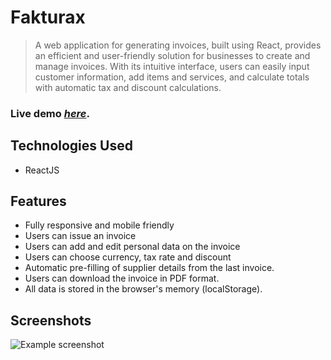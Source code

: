 # Fakturax
> A web application for generating invoices, built using React, provides an efficient and user-friendly solution for businesses to create and manage invoices. With its intuitive interface, users can easily input customer information, add items and services, and calculate totals with automatic tax and discount calculations.

### Live demo [_here_](http://fakturax.pl/).


## Technologies Used
- ReactJS




## Features
- Fully responsive and mobile friendly
- Users can issue an invoice
- Users can add and edit personal data on the invoice
- Users can choose currency, tax rate and discount
- Automatic pre-filling of supplier details from the last invoice.
- Users can download the invoice in PDF format.
- All data is stored in the browser's memory (localStorage).



## Screenshots
![Example screenshot](./img/)

